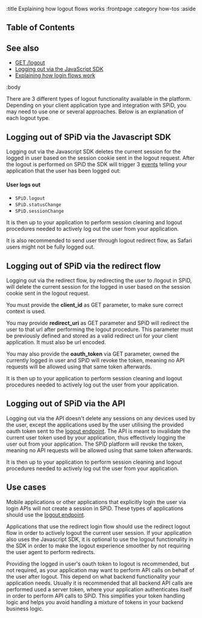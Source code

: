 :title Explaining how logout flows works
:frontpage
:category how-tos
:aside
## Table of Contents

<spid-toc></spid-toc>

## See also

- [GET /logout](/endpoints/GET/logout/)
- [Logging out via the JavaScript SDK](/sdks/js-2x/api-docs/#logout)
- [Explaining how login flows work](/login-flows/)

:body

There are 3 different types of logout functionality available in the platform. Depending on your client application 
type and integration with SPiD, you may need to use one or several approaches. Below is an explanation of each logout 
type.

## Logging out of SPiD via the Javascript SDK
Logging out via the Javascript SDK deletes the current session for the logged in user based on the session cookie sent
in the logout request. After the logout is performed on SPiD the SDK will trigger 3 [events](/sdks/js-2x/events/#available-sdk-events) 
telling your application that the user has been logged out:
#### User logs out

- `SPiD.logout`
- `SPiD.statusChange`
- `SPiD.sessionChange`

It is then up to your application to perform session cleaning and logout procedures needed to actively log out the user
from your application.

It is also recommended to send user through logout redirect flow, as Safari users might not be fully logged out.

## Logging out of SPiD via the redirect flow
Logging out via the redirect flow, by redirecting the user to /logout in SPiD, will delete the current session for the 
logged in user based on the session cookie sent in the logout request.

You must provide the **client_id** as GET parameter, to make sure correct context is used.

You may provide **redirect_uri** as GET parameter and SPiD will redirect the user to that url after performing the logout procedure. This parameter must be previously defined and stored as a valid redirect uri for your client application. It must also be url encoded. 

You may also provide the **oauth_token** via GET parameter, owned the currently logged in user and SPiD will revoke the token, meaning no API requests will be allowed using that same token afterwards. 

It is then up to your application to perform session cleaning and logout procedures needed to actively log out the user
from your application.

## Logging out of SPiD via the API
Logging out via the API doesn't delete any sessions on any devices used by the user, except the applications used by
the user utilising the provided oauth token sent to the [logout endpoint](/endpoints/GET/logout/). 
The API is meant to invalidate the current user token used by your application, thus effectively logging the user out 
from your application. The SPiD platform will revoke the token, meaning no API requests will be allowed using that 
same token afterwards.

It is then up to your application to perform session cleaning and logout procedures needed to actively log out the user
from your application.

## Use cases
Mobile applications or other applications that explicitly login the user via login APIs will not create a session in SPiD.
These types of applications should use the [logout endpoint](/endpoints/GET/logout/).

Applications that use the redirect login flow should use the redirect logout flow in order to actively logout the 
current user session. If your application also uses the Javascript SDK, it is optional to use the logout functionality 
in the SDK in order to make the logout experience smoother by not requiring the user agent to perform redirects.
 
Providing the logged in user's oauth token to logout is recommended, but not required, as your application may want to
perform API calls on behalf of the user after logout. This depend on what backend functionality your application needs.
Usually it is recommended that all backend API calls are performed used a server token, where your application 
authenticates itself in order to perform API calls to SPiD. This simplifies your token handling logic and helps you
avoid handling a mixture of tokens in your backend business logic.
